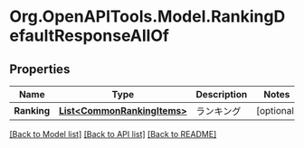 # Org.OpenAPITools.Model.RankingDefaultResponseAllOf
## Properties

Name | Type | Description | Notes
------------ | ------------- | ------------- | -------------
**Ranking** | [**List&lt;CommonRankingItems&gt;**](CommonRankingItems.md) | ランキング | [optional] 

[[Back to Model list]](../README.md#documentation-for-models) [[Back to API list]](../README.md#documentation-for-api-endpoints) [[Back to README]](../README.md)

